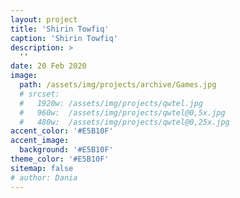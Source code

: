 ```yaml
---
layout: project
title: 'Shirin Towfiq'
caption: 'Shirin Towfiq'
description: >
  ''
date: 20 Feb 2020
image: 
  path: /assets/img/projects/archive/Games.jpg
  # srcset: 
  #   1920w: /assets/img/projects/qwtel.jpg
  #   960w:  /assets/img/projects/qwtel@0,5x.jpg
  #   480w:  /assets/img/projects/qwtel@0,25x.jpg
accent_color: '#E5B10F'
accent_image:
  background: '#E5B10F'
theme_color: '#E5B10F'
sitemap: false
# author: Dania
---
```

